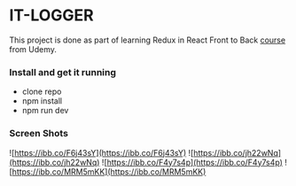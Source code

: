 # IT-LOGGER

This project is done as part of learning Redux in React Front to Back [course](https://www.udemy.com/course/modern-react-front-to-back/) from Udemy.

### Install and get it running

- clone repo
- npm install
- npm run dev

### Screen Shots

![https://ibb.co/F6j43sY](https://ibb.co/F6j43sY)
![https://ibb.co/jh22wNq](https://ibb.co/jh22wNq)
![https://ibb.co/F4y7s4p](https://ibb.co/F4y7s4p)
![https://ibb.co/MRM5mKK](https://ibb.co/MRM5mKK)
